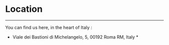# Location

---


You can find us here, in the heart of Italy :

* Viale dei Bastioni di Michelangelo, 5, 00192 Roma RM, Italy *


